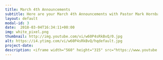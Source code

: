 ```yaml
---
title: March 4th Announcements
subtitle: Here are your March 4th Announcements with Pastor Mark Hornback and Richie Runnells
layout: default
modal-id: 3 
date:  2018-03-04T16:34:11+00:00
img: white_pixel.png
thumbnail: http://img.youtube.com/vi/w60P4sRkBvQ/0.jpg
alt: https://i4.ytimg.com/vi/w60P4sRkBvQ/hqdefault.jpg
project-date: 
description: <iframe width="560" height="315" src="https://www.youtube.com/embed/w60P4sRkBvQ" frameborder="0" allowfullscreen></iframe> 
---
```

